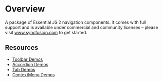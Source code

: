 # Overview

A package of Essential JS 2 navigation components. It comes with full support and is available under commercial and community licenses – please visit www.syncfusion.com to get started.

## Resources

* [Toolbar Demos](http://ej2.syncfusion.com/demos/#/material/toolbar/default.html)
* [Accordion Demos](http://ej2.syncfusion.com/demos/#/material/accordion/default.html)
* [Tab Demos](http://ej2.syncfusion.com/demos/#/material/tab/default.html)
* [ContextMenu Demos](http://ej2.syncfusion.com/demos/#/material/material/context-menu/context-menu.html)